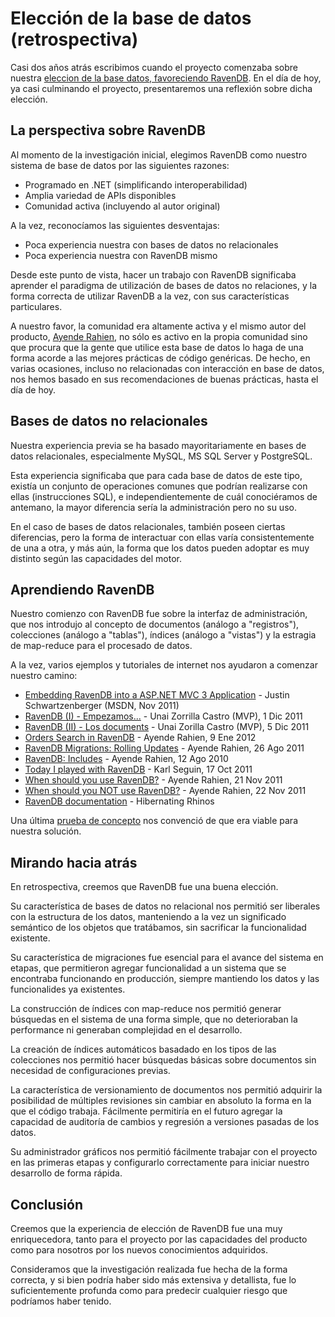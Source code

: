 # Elección de la base de datos (retrospectiva)

Casi dos años atrás escribimos cuando el proyecto comenzaba sobre nuestra [eleccion de la base datos, favoreciendo RavenDB](../2012-02-15-Detalles-Seleccion-Base-de-Datos). En el día de hoy, ya casi culminando el proyecto, presentaremos una reflexión sobre dicha elección.

## La perspectiva sobre RavenDB

Al momento de la investigación inicial, elegimos RavenDB como nuestro sistema de base de datos por las siguientes razones:

- Programado en .NET (simplificando interoperabilidad)
- Amplia variedad de APIs disponibles
- Comunidad activa (incluyendo al autor original)

A la vez, reconocíamos las siguientes desventajas:

- Poca experiencia nuestra con bases de datos no relacionales
- Poca experiencia nuestra con RavenDB mismo

Desde este punto de vista, hacer un trabajo con RavenDB significaba aprender el paradigma de utilización de bases de datos no relaciones, y la forma correcta de utilizar RavenDB a la vez, con sus características particulares.

A nuestro favor, la comunidad era altamente activa y el mismo autor del producto, [Ayende Rahien](http://ayende.com/), no sólo es activo en la propia comunidad sino que procura que la gente que utilice esta base de datos lo haga de una forma acorde a las mejores prácticas de código genéricas. De hecho, en varias ocasiones, incluso no relacionadas con interacción en base de datos, nos hemos basado en sus recomendaciones de buenas prácticas, hasta el día de hoy.

## Bases de datos no relacionales

Nuestra experiencia previa se ha basado mayoritariamente en bases de datos relacionales, especialmente MySQL, MS SQL Server y PostgreSQL.

Esta experiencia significaba que para cada base de datos de este tipo, existía un conjunto de operaciones comunes que podrían realizarse con ellas (instrucciones SQL), e independientemente de cuál conociéramos de antemano, la mayor diferencia sería la administración pero no su uso.

En el caso de bases de datos relacionales, también poseen ciertas diferencias, pero la forma de interactuar con ellas varía consistentemente de una a otra, y más aún, la forma que los datos pueden adoptar es muy distinto según las capacidades del motor.

## Aprendiendo RavenDB

Nuestro comienzo con RavenDB fue sobre la interfaz de administración, que nos introdujo al concepto de documentos (análogo a "registros"), colecciones (análogo a "tablas"), índices (análogo a "vistas") y la estragia de map-reduce para el procesado de datos.

A la vez, varios ejemplos y tutoriales de internet nos ayudaron a comenzar nuestro camino:

- [Embedding RavenDB into a ASP.NET MVC 3 Application](http://msdn.microsoft.com/en-us/magazine/hh547101.aspx) - Justin Schwartzenberger (MSDN, Nov 2011)
- [RavenDB (I) - Empezamos...](http://geeks.ms/blogs/unai/archive/2011/12/01/ravendb-i-empezamos.aspx) - Unai Zorrilla Castro (MVP), 1 Dic 2011
- [RavenDB (II) - Los documents](http://geeks.ms/blogs/unai/archive/2011/12/05/ravendb-ii-los-documentos.aspx) - Unai Zorilla Castro (MVP), 5 Dic 2011
- [Orders Search in RavenDB](http://ayende.com/blog/152833/orders-search-in-ravendb) - Ayende Rahien, 9 Ene 2012
- [RavenDB Migrations: Rolling Updates](http://ayende.com/blog/66563/ravendb-migrations-rolling-updates) - Ayende Rahien, 26 Ago 2011
- [RavenDB: Includes](http://ayende.com/blog/4584/ravendb-includes) - Ayende Rahien, 12 Ago 2010
- [Today I played with RavenDB](http://openmymind.net/2011/10/17/Today-I-Played-With-RavenDB/) - Karl Seguin, 17 Oct 2011
- [When should you use RavenDB?](http://ayende.com/blog/136196/when-should-you-use-ravendb) - Ayende Rahien, 21 Nov 2011
- [When should you NOT use RavenDB?](http://ayende.com/blog/136197/when-should-you-not-use-ravendb) - Ayende Rahien, 22 Nov 2011
- [RavenDB documentation](http://ravendb.net/docs) - Hibernating Rhinos

Una última [prueba de concepto](https://github.com/andresmoschini/CommonJobs/tree/master/spikes/RavenPOC1) nos convenció de que era viable para nuestra solución.

## Mirando hacia atrás

En retrospectiva, creemos que RavenDB fue una buena elección.

Su característica de bases de datos no relacional nos permitió ser liberales con la estructura de los datos, manteniendo a la vez un significado semántico de los objetos que tratábamos, sin sacrificar la funcionalidad existente.

Su característica de migraciones fue esencial para el avance del sistema en etapas, que permitieron agregar funcionalidad a un sistema que se encontraba funcionando en producción, siempre mantiendo los datos y las funcionalides ya existentes.

La construcción de índices con map-reduce nos permitió generar búsquedas en el sistema de una forma simple, que no deterioraban la performance ni generaban complejidad en el desarrollo.

La creación de índices automáticos basadado en los tipos de las colecciones nos permitió hacer búsquedas básicas sobre documentos sin necesidad de configuraciones previas.

La característica de versionamiento de documentos nos permitió adquirir la posibilidad de múltiples revisiones sin cambiar en absoluto la forma en la que el código trabaja. Fácilmente permitiría en el futuro agregar la capacidad de auditoría de cambios y regresión a versiones pasadas de los datos.

Su administrador gráficos nos permitió fácilmente trabajar con el proyecto en las primeras etapas y configurarlo correctamente para iniciar nuestro desarrollo de forma rápida.

## Conclusión

Creemos que la experiencia de elección de RavenDB fue una muy enriquecedora, tanto para el proyecto por las capacidades del producto como para nosotros por los nuevos conocimientos adquiridos.

Consideramos que la investigación realizada fue hecha de la forma correcta, y si bien podría haber sido más extensiva y detallista, fue lo suficientemente profunda como para predecir cualquier riesgo que podríamos haber tenido.